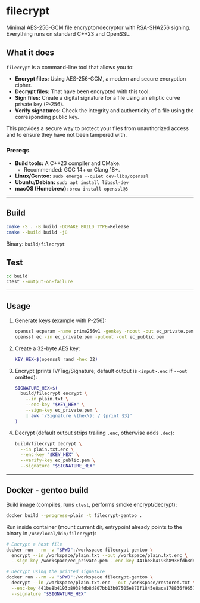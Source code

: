 # filecrypt

Minimal AES-256-GCM file encryptor/decryptor with RSA-SHA256 signing. Everything runs on standard C++23 and OpenSSL.

## What it does

`filecrypt` is a command-line tool that allows you to:

- **Encrypt files:** Using AES-256-GCM, a modern and secure encryption cipher.
- **Decrypt files:** That have been encrypted with this tool.
- **Sign files:** Create a digital signature for a file using an elliptic curve private key (P-256).
- **Verify signatures:** Check the integrity and authenticity of a file using the corresponding public key.

This provides a secure way to protect your files from unauthorized access and to ensure they have not been tampered with.

### Prereqs

- **Build tools:** A C++23 compiler and CMake.
  - Recommended: GCC 14+ or Clang 18+.
- **Linux/Gentoo:** `sudo emerge --quiet dev-libs/openssl`
- **Ubuntu/Debian:** `sudo apt install libssl-dev`
- **macOS (Homebrew):** `brew install openssl@3`

---

## Build

```bash
cmake -S . -B build -DCMAKE_BUILD_TYPE=Release
cmake --build build -j8
```

Binary: `build/filecrypt`

## Test

```bash
cd build
ctest --output-on-failure
```

---

## Usage

1. Generate keys (example with P-256):
   ```bash
   openssl ecparam -name prime256v1 -genkey -noout -out ec_private.pem
   openssl ec -in ec_private.pem -pubout -out ec_public.pem
   ```
2. Create a 32-byte AES key:
   ```bash
   KEY_HEX=$(openssl rand -hex 32)
   ```
3. Encrypt (prints IV/Tag/Signature; default output is `<input>.enc` if `--out` omitted):
   ```bash
   SIGNATURE_HEX=$(
     build/filecrypt encrypt \
       --in plain.txt \
       --enc-key "$KEY_HEX" \
       --sign-key ec_private.pem \
       | awk '/Signature \(hex\): / {print $3}'
   )
   ```
4. Decrypt (default output strips trailing `.enc`, otherwise adds `.dec`):
   ```bash
   build/filecrypt decrypt \
     --in plain.txt.enc \
     --enc-key "$KEY_HEX" \
     --verify-key ec_public.pem \
     --signature "$SIGNATURE_HEX"
   ```

---

## Docker - gentoo build

Build image (compiles, runs `ctest`, performs smoke encrypt/decrypt):
```bash
docker build --progress=plain -t filecrypt-gentoo .
```

Run inside container (mount current dir, entrypoint already points to the binary in `/usr/local/bin/filecrypt`):
```bash
# Encrypt a host file
docker run --rm -v "$PWD":/workspace filecrypt-gentoo \
  encrypt --in /workspace/plain.txt --out /workspace/plain.txt.enc \
  --sign-key /workspace/ec_private.pem --enc-key 441be8b4193b8938fdb8d807bb13b07505e870f1845e8aca178836f9657f52e8

# Decrypt using the printed signature
docker run --rm -v "$PWD":/workspace filecrypt-gentoo \
  decrypt --in /workspace/plain.txt.enc --out /workspace/restored.txt \
  --enc-key 441be8b4193b8938fdb8d807bb13b07505e870f1845e8aca178836f9657f52e8 --verify-key /workspace/ec_public.pem \
  --signature "$SIGNATURE_HEX"
```
